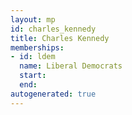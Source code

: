 ```yaml
---
layout: mp
id: charles_kennedy
title: Charles Kennedy
memberships:
- id: ldem
  name: Liberal Democrats
  start: 
  end: 
autogenerated: true
---
```

